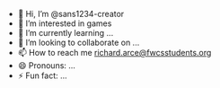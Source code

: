 - 👋 Hi, I’m @sans1234-creator
- 👀 I’m interested in games
- 🌱 I’m currently learning ...
- 💞️ I’m looking to collaborate on ...
- 📫 How to reach me richard.arce@fwcsstudents.org
- 😄 Pronouns: ...
- ⚡ Fun fact: ...

<!---
sans1234-creator/sans1234-creator is a ✨ special ✨ repository because its `README.md` (this file) appears on your GitHub profile.
You can click the Preview link to take a look at your changes.
--->

